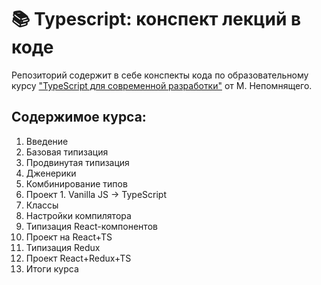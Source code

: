 # 📚 Typescript: конспект лекций в коде
Репозиторий содержит в себе конспекты кода по образовательному курсу ["TypeScript для современной разработки"](https://stepik.org/121859) от М. Непомнящего.

## Содержимое курса:

1. Введение
2. Базовая типизация
3. Продвинутая типизация
4. Дженерики
5. Комбинирование типов
6. Проект 1. Vanilla JS -> TypeScript
7. Классы
8. Настройки компилятора
9. Типизация React-компонентов
10. Проект на React+TS
11. Типизация Redux
12. Проект React+Redux+TS
13. Итоги курса
